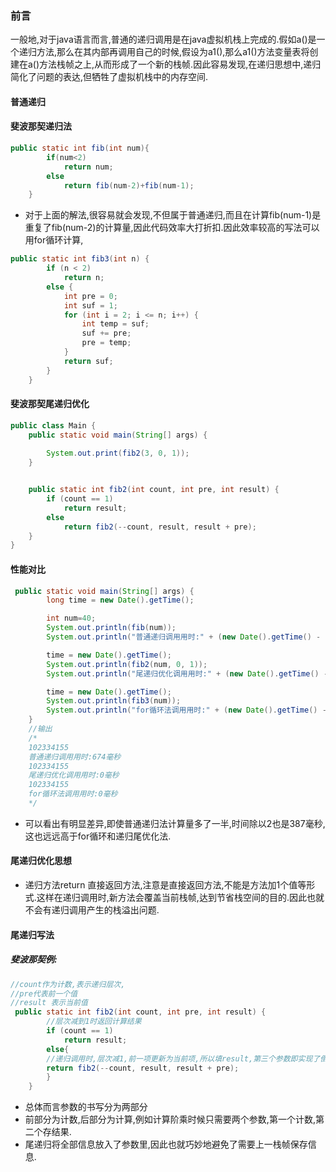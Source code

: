 ### 前言
一般地,对于java语言而言,普通的递归调用是在java虚拟机栈上完成的.假如a()是一个递归方法,那么在其内部再调用自己的时候,假设为a1(),那么a1()方法变量表将创建在a()方法栈帧之上,从而形成了一个新的栈帧.因此容易发现,在递归思想中,递归简化了问题的表达,但牺牲了虚拟机栈中的内存空间.
#### 普通递归
#### 斐波那契递归法
````java
public static int fib(int num){
        if(num<2)
            return num;
        else
            return fib(num-2)+fib(num-1);
    }
````
- 对于上面的解法,很容易就会发现,不但属于普通递归,而且在计算fib(num-1)是重复了fib(num-2)的计算量,因此代码效率大打折扣.因此效率较高的写法可以用for循环计算,
````java
public static int fib3(int n) {
        if (n < 2)
            return n;
        else {
            int pre = 0;
            int suf = 1;
            for (int i = 2; i <= n; i++) {
                int temp = suf;
                suf += pre;
                pre = temp;
            }
            return suf;
        }
    }
````
#### 斐波那契尾递归优化
````java
public class Main {
    public static void main(String[] args) {
        
        System.out.print(fib2(3, 0, 1));
    }


    public static int fib2(int count, int pre, int result) {
        if (count == 1)
            return result;
        else
            return fib2(--count, result, result + pre);
    }
}
````
#### 性能对比
`````java
 public static void main(String[] args) {
        long time = new Date().getTime();

        int num=40;
        System.out.println(fib(num));
        System.out.println("普通递归调用用时:" + (new Date().getTime() - time) + "毫秒");

        time = new Date().getTime();
        System.out.println(fib2(num, 0, 1));
        System.out.println("尾递归优化调用用时:" + (new Date().getTime() - time) + "毫秒");

        time = new Date().getTime();
        System.out.println(fib3(num));
        System.out.println("for循环法调用用时:" + (new Date().getTime() - time) + "毫秒");
    }
    //输出
    /*
    102334155
    普通递归调用用时:674毫秒
    102334155
    尾递归优化调用用时:0毫秒
    102334155
    for循环法调用用时:0毫秒
    */
`````
- 可以看出有明显差异,即使普通递归法计算量多了一半,时间除以2也是387毫秒,这也远远高于for循环和递归尾优化法.

#### 尾递归优化思想
- 递归方法return 直接返回方法,注意是直接返回方法,不能是方法加1个值等形式.这样在递归调用时,新方法会覆盖当前栈帧,达到节省栈空间的目的.因此也就不会有递归调用产生的栈溢出问题.
#### 尾递归写法
##### 斐波那契例:
````java
//count作为计数,表示递归层次,
//pre代表前一个值
//result 表示当前值
 public static int fib2(int count, int pre, int result) {
        //层次减到1时返回计算结果
        if (count == 1)
            return result;
        else{
        //递归调用时,层次减1,前一项更新为当前项,所以填result,第三个参数即实现了倒数第二个参数加倒数第一个参数.
        return fib2(--count, result, result + pre);
        }
    }
````
- 总体而言参数的书写分为两部分
- 前部分为计数,后部分为计算,例如计算阶乘时候只需要两个参数,第一个计数,第二个存结果.
- 尾递归将全部信息放入了参数里,因此也就巧妙地避免了需要上一栈帧保存信息.
